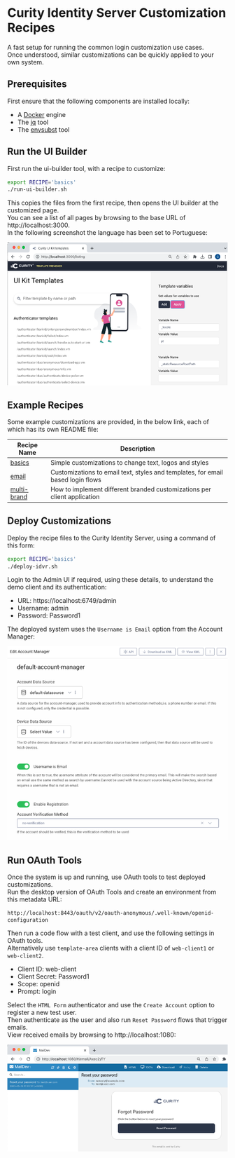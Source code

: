 # Curity Identity Server Customization Recipes

A fast setup for running the common login customization use cases.\
Once understood, similar customizations can be quickly applied to your own system.

## Prerequisites

First ensure that the following components are installed locally:

- A [Docker](https://www.docker.com/) engine
- The [jq](https://stedolan.github.io/jq/download/) tool
- The [envsubst](https://github.com/a8m/envsubst) tool

## Run the UI Builder

First run the ui-builder tool, with a recipe to customize:

```bash
export RECIPE='basics'
./run-ui-builder.sh
```

This copies the files from the first recipe, then opens the UI builder at the customized page.\
You can see a list of all pages by browsing to the base URL of http://localhost:3000.  
In the following screenshot the language has been set to Portuguese:

![UI Builder Options](images/ui-builder-options.png)

## Example Recipes

Some example customizations are provided, in the below link, each of which has its own README file:

| Recipe Name | Description |
| ----------- | ----------- |
| [basics](recipes/basics) | Simple customizations to change text, logos and styles | 
| [email](recipes/email) | Customizations to email text, styles and templates, for email based login flows | 
| [multi-brand](recipes/multi-brand) | How to implement different branded customizations per client application |

## Deploy Customizations

Deploy the recipe files to the Curity Identity Server, using a command of this form:

```bash
export RECIPE='basics'
./deploy-idvr.sh
```

Login to the Admin UI if required, using these details, to understand the demo client and its authentication:

- URL: https://localhost:6749/admin
- Username: admin
- Password: Password1

The deployed system uses the `Username is Email` option from the Account Manager:

![Account Manager](images/account-manager.png)

## Run OAuth Tools

Once the system is up and running, use OAuth tools to test deployed customizations.\
Run the desktop version of OAuth Tools and create an environment from this metadata URL:

```text
http://localhost:8443/oauth/v2/oauth-anonymous/.well-known/openid-configuration
```

Then run a code flow with a test client, and use the following settings in OAuth tools.\
Alternatively use `template-area` clients with a client ID of `web-client1` or `web-client2`.

- Client ID: web-client
- Client Secret: Password1
- Scope: openid
- Prompt: login

Select the `HTML Form` authenticator and use the `Create Account` option to register a new test user.\
Then authenticate as the user and also run `Reset Password` flows that trigger emails.\
View received emails by browsing to http://localhost:1080:

![Email messages](images/email.png)